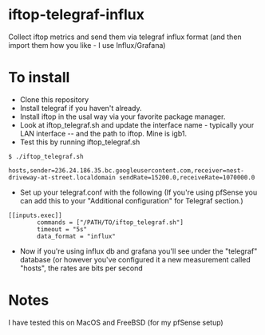 # iftop-telegraf-influx
Collect iftop metrics and send them via telegraf influx format (and then import them how you like - I use Influx/Grafana)

# To install

 - Clone this repository
 - Install telegraf if you haven't already.
 - Install iftop in the usal way via your favorite package manager.
 - Look at iftop_telegraf.sh and update the interface name - typically your LAN interface -- and the path to iftop. Mine is igb1.
 - Test this by running iftop_telegraf.sh

```
$ ./iftop_telegraf.sh

hosts,sender=236.24.186.35.bc.googleusercontent.com,receiver=nest-driveway-at-street.localdomain sendRate=15200.0,receiveRate=1070000.0
 ```

 - Set up your telegraf.conf with the following (If you're using pfSense you can add this to your "Additional configuration" for Telegraf section.)
  
```
[[inputs.exec]]
        commands = ["/PATH/TO/iftop_telegraf.sh"]
        timeout = "5s"
        data_format = "influx"
```

 - Now if you're using influx db and grafana you'll see under the "telegraf" database (or however you've configured it a new measurement called "hosts", the rates are bits per second
 

# Notes

I have tested this on MacOS and FreeBSD (for my pfSense setup)
